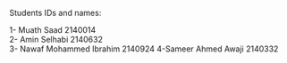 Students IDs and names:

1- Muath Saad  2140014
<br>
2- Amin Selhabi 2140632
<br>
3- Nawaf Mohammed Ibrahim 2140924
4-Sameer Ahmed Awaji 2140332
